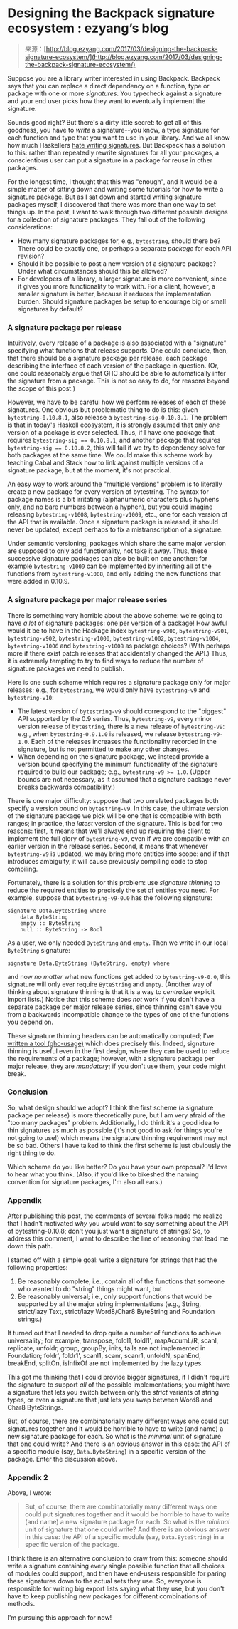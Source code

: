 <!--yml
category: 未分类
date: 2024-07-01 18:17:03
-->

# Designing the Backpack signature ecosystem : ezyang’s blog

> 来源：[http://blog.ezyang.com/2017/03/designing-the-backpack-signature-ecosystem/](http://blog.ezyang.com/2017/03/designing-the-backpack-signature-ecosystem/)

Suppose you are a library writer interested in using Backpack. Backpack says that you can replace a direct dependency on a function, type or package with one or more *signatures*. You typecheck against a signature and your end user picks how they want to eventually implement the signature.

Sounds good right? But there's a dirty little secret: to get all of this goodness, you have to *write* a signature--you know, a type signature for each function and type that you want to use in your library. And we all know how much Haskellers [hate writing signatures](https://ghc.haskell.org/trac/ghc/ticket/1409). But Backpack has a solution to this: rather than repeatedly rewrite signatures for all your packages, a conscientious user can put a signature in a package for reuse in other packages.

For the longest time, I thought that this was "enough", and it would be a simple matter of sitting down and writing some tutorials for how to write a signature package. But as I sat down and started writing signature packages myself, I discovered that there was more than one way to set things up. In the post, I want to walk through two different possible designs for a collection of signature packages. They fall out of the following considerations:

*   How many signature packages for, e.g., `bytestring`, should there be? There could be exactly one, or perhaps a separate *package* for each API revision?
*   Should it be possible to post a new version of a signature package? Under what circumstances should this be allowed?
*   For developers of a library, a larger signature is more convenient, since it gives you more functionality to work with. For a client, however, a smaller signature is better, because it reduces the implementation burden. Should signature packages be setup to encourage big or small signatures by default?

### A signature package per release

Intuitively, every release of a package is also associated with a "signature" specifying what functions that release supports. One could conclude, then, that there should be a signature package per release, each package describing the interface of each version of the package in question. (Or, one could reasonably argue that GHC should be able to automatically infer the signature from a package. This is not so easy to do, for reasons beyond the scope of this post.)

However, we have to be careful how we perform releases of each of these signatures. One obvious but problematic thing to do is this: given `bytestring-0.10.8.1`, also release a `bytestring-sig-0.10.8.1`. The problem is that in today's Haskell ecosystem, it is strongly assumed that only *one* version of a package is ever selected. Thus, if I have one package that requires `bytestring-sig == 0.10.8.1`, and another package that requires `bytestring-sig == 0.10.8.2`, this will fail if we try to dependency solve for both packages at the same time. We could make this scheme work by teaching Cabal and Stack how to link against multiple versions of a signature package, but at the moment, it's not practical.

An easy way to work around the "multiple versions" problem is to literally create a new package for every version of bytestring. The syntax for package names is a bit irritating (alphanumeric characters plus hyphens only, and no bare numbers between a hyphen), but you could imagine releasing `bytestring-v1008`, `bytestring-v1009`, etc., one for each version of the API that is available. Once a signature package is released, it should never be updated, except perhaps to fix a mistranscription of a signature.

Under semantic versioning, packages which share the same major version are supposed to only add functionality, not take it away. Thus, these successive signature packages can also be built on one another: for example `bytestring-v1009` can be implemented by inheriting all of the functions from `bytestring-v1008`, and only adding the new functions that were added in 0.10.9.

### A signature package per major release series

There is something very horrible about the above scheme: we're going to have *a lot* of signature packages: one per version of a package! How awful would it be to have in the Hackage index `bytestring-v900`, `bytestring-v901`, `bytestring-v902`, `bytestring-v1000`, `bytestring-v1002`, `bytestring-v1004`, `bytestring-v1006` and `bytestring-v1008` as package choices? (With perhaps more if there exist patch releases that accidentally changed the API.) Thus, it is extremely tempting to try to find ways to reduce the number of signature packages we need to publish.

Here is one such scheme which requires a signature package only for major releases; e.g., for `bytestring`, we would only have `bytestring-v9` and `bytestring-v10`:

*   The latest version of `bytestring-v9` should correspond to the "biggest" API supported by the 0.9 series. Thus, `bytestring-v9`, every minor version release of `bytestring`, there is a new release of `bytestring-v9`: e.g., when `bytestring-0.9.1.0` is released, we release `bytestring-v9-1.0`. Each of the releases increases the functionality recorded in the signature, but is not permitted to make any other changes.
*   When depending on the signature package, we instead provide a version bound specifying the minimum functionality of the signature required to build our package; e.g., `bytestring-v9 >= 1.0`. (Upper bounds are not necessary, as it assumed that a signature package never breaks backwards compatibility.)

There is one major difficulty: suppose that two unrelated packages both specify a version bound on `bytestring-v9`. In this case, the ultimate version of the signature package we pick will be one that is compatible with both ranges; in practice, the *latest* version of the signature. This is bad for two reasons: first, it means that we'll always end up requiring the client to implement the full glory of `bytestring-v9`, even if we are compatible with an earlier version in the release series. Second, it means that whenever `bytestring-v9` is updated, we may bring more entities into scope: and if that introduces ambiguity, it will cause previously compiling code to stop compiling.

Fortunately, there is a solution for this problem: use *signature thinning* to reduce the required entities to precisely the set of entities you need. For example, suppose that `bytestring-v9-0.0` has the following signature:

```
signature Data.ByteString where
    data ByteString
    empty :: ByteString
    null :: ByteString -> Bool

```

As a user, we only needed `ByteString` and `empty`. Then we write in our local `ByteString` signature:

```
signature Data.ByteString (ByteString, empty) where

```

and now *no matter* what new functions get added to `bytestring-v9-0.0`, this signature will only ever require `ByteString` and `empty`. (Another way of thinking about signature thinning is that it is a way to *centralize* explicit import lists.) Notice that this scheme does *not* work if you don't have a separate package per major release series, since thinning can't save you from a backwards incompatible change to the types of one of the functions you depend on.

These signature thinning headers can be automatically computed; I've [written a tool (ghc-usage)](https://hackage.haskell.org/package/ghc-usage) which does precisely this. Indeed, signature thinning is useful even in the first design, where they can be used to reduce the requirements of a package; however, with a signature package per major release, they are *mandatory*; if you don't use them, your code might break.

### Conclusion

So, what design should we adopt? I think the first scheme (a signature package per release) is more theoretically pure, but I am very afraid of the "too many packages" problem. Additionally, I do think it's a good idea to thin signatures as much as possible (it's not good to ask for things you're not going to use!) which means the signature thinning requirement may not be so bad. Others I have talked to think the first scheme is just obviously the right thing to do.

Which scheme do you like better? Do you have your own proposal? I'd love to hear what you think. (Also, if you'd like to bikeshed the naming convention for signature packages, I'm also all ears.)

### Appendix

After publishing this post, the comments of several folks made me realize that I hadn't motivated *why* you would want to say something about the API of bytestring-0.10.8; don't you just want a signature of strings? So, to address this comment, I want to describe the line of reasoning that lead me down this path.

I started off with a simple goal: write a signature for strings that had the following properties:

1.  Be reasonably complete; i.e., contain all of the functions that someone who wanted to do "string" things might want, but
2.  Be reasonably universal; i.e., only support functions that would be supported by all the major string implementations (e.g., String, strict/lazy Text, strict/lazy Word8/Char8 ByteString and Foundation strings.)

It turned out that I needed to drop quite a number of functions to achieve universality; for example, transpose, foldl1, foldl1', mapAccumL/R, scanl, replicate, unfoldr, group, groupBy, inits, tails are not implemented in Foundation; foldr', foldr1', scanl1, scanr, scanr1, unfoldN, spanEnd, breakEnd, splitOn, isInfixOf are not implemented by the lazy types.

This got me thinking that I could provide bigger signatures, if I didn't require the signature to support *all* of the possible implementations; you might have a signature that lets you switch between only the *strict* variants of string types, or even a signature that just lets you swap between Word8 and Char8 ByteStrings.

But, of course, there are combinatorially many different ways one could put signatures together and it would be horrible to have to write (and name) a new signature package for each. So what is the *minimal* unit of signature that one could write? And there is an obvious answer in this case: the API of a specific module (say, `Data.ByteString`) in a specific version of the package. Enter the discussion above.

### Appendix 2

Above, I wrote:

> But, of course, there are combinatorially many different ways one could put signatures together and it would be horrible to have to write (and name) a new signature package for each. So what is the *minimal* unit of signature that one could write? And there is an obvious answer in this case: the API of a specific module (say, `Data.ByteString`) in a specific version of the package.

I think there is an alternative conclusion to draw from this: someone should write a signature containing every single possible function that all choices of modules could support, and then have end-users responsible for paring these signatures down to the actual sets they use. So, everyone is responsible for writing big export lists saying what they use, but you don't have to keep publishing new packages for different combinations of methods.

I'm pursuing this approach for now!